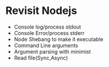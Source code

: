 # Revisit Nodejs

- Console log/process stdout
- Console Error/process stderr
- Node Shebang to make it executable
- Command Line arguments
- Argument parsing with minimist
- Read file(Sync,Async)
